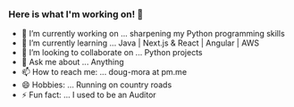### Here is what I'm working on! 👋

- 🔭 I’m currently working on ... sharpening my Python programming skills
- 🌱 I’m currently learning ... Java | Next.js & React | Angular | AWS
- 👯 I’m looking to collaborate on ... Python projects
- 💬 Ask me about ... Anything
- 📫 How to reach me: ... doug-mora at pm.me
- 😄 Hobbies: ... Running on country roads
- ⚡ Fun fact: ... I used to be an Auditor
